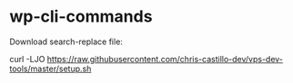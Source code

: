# wp-cli-commands


Download search-replace file:

curl -LJO https://raw.githubusercontent.com/chris-castillo-dev/vps-dev-tools/master/setup.sh
